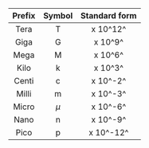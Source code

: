 
| Prefix | Symbol | Standard form |
| :----: | :----: | :-----------: |
|  Tera  |   T    |   x 10^12^    |
|  Giga  |   G    |    x 10^9^    |
|  Mega  |   M    |    x 10^6^    |
|  Kilo  |   k    |    x 10^3^    |
| Centi  |   c    |   x 10^-2^    |
| Milli  |   m    |   x 10^-3^    |
| Micro  | $\mu$  |   x 10^-6^    |
|  Nano  |   n    |   x 10^-9^    |
|  Pico  |   p    |   x 10^-12^   |
